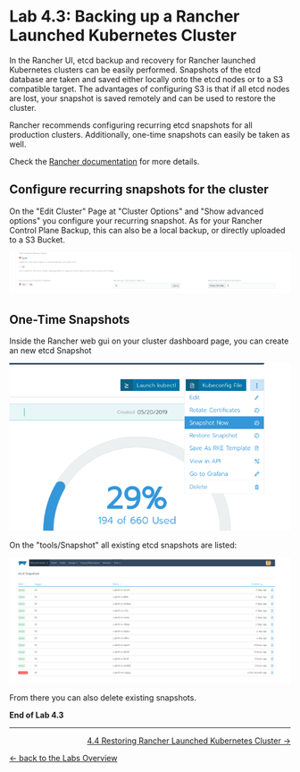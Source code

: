 # Lab 4.3: Backing up a Rancher Launched Kubernetes Cluster

In the Rancher UI, etcd backup and recovery for Rancher launched Kubernetes clusters can be easily performed. Snapshots of the etcd database are taken and saved either locally onto the etcd nodes or to a S3 compatible target. The advantages of configuring S3 is that if all etcd nodes are lost, your snapshot is saved remotely and can be used to restore the cluster.

Rancher recommends configuring recurring etcd snapshots for all production clusters. Additionally, one-time snapshots can easily be taken as well.

Check the [Rancher documentation](https://rancher.com/docs/rancher/v2.x/en/cluster-admin/backing-up-etcd/) for more details.

## Configure recurring snapshots for the cluster

On the "Edit Cluster" Page at "Cluster Options" and "Show advanced options" you configure your recurring snapshot. As for your Rancher Control Plane Backup, this can also be a local backup, or directly uploaded to a S3 Bucket.


![Cluster Backup Configuration](../resources/images/clusterbackup.png)


## One-Time Snapshots


Inside the Rancher web gui on your cluster dashboard page, you can create an new etcd Snapshot

![Create Snapshop](../resources/images/createsnapshot.png)

On the "tools/Snapshot" all existing etcd snapshots are listed:

![etcd Snapshots](../resources/images/snapshotlist.png)

From there you can also delete existing snapshots.

**End of Lab 4.3**

---

<p width="100px" align="right"><a href="44_restorecluster.md">4.4 Restoring Rancher Launched Kubernetes Cluster →</a></p>

[← back to the Labs Overview](../README.md)
